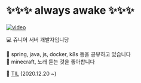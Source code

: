 <!-- ### Hi there 👋 -->

<!--
**0319easy/0319easy** is a ✨ _special_ ✨ repository because its `README.md` (this file) appears on your GitHub profile.

Here are some ideas to get you started:

- 🔭 I’m currently working on ...
- 🌱 I’m currently learning ...
- 👯 I’m looking to collaborate on ...
- 🤔 I’m looking for help with ...
- 💬 Ask me about ...
- 📫 How to reach me: ...
- 😄 Pronouns: ...
- ⚡ Fun fact: ...
-->

# ✨✨✨ always awake ✨✨✨

[![video](https://img.youtube.com/vi/CRQCqse7Sxo/0.jpg)](https://youtu.be/CRQCqse7Sxo)  

💻  쥬니어 서버 개발자입니당  

🧸 spring, java, js, docker, k8s 등을 공부하고 있습니다  
💎 minecraft, 노래 듣는 것을 좋아합니다  

<!-- 🌏  [blog](https://0319easy.github.io)   -->
📖  [TIL](https://github.com/edaolnogit/til-daisy.git)  (2020.12.20 ~)
